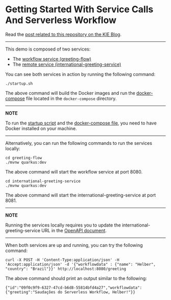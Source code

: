 # Getting Started With Service Calls And Serverless Workflow

Read the [post related to this repository on the KIE Blog](https://blog.kie.org/2022/05/getting-started-with-service-calls-and-serverless-workflow.html).

----

This demo is composed of two services:
- The [workflow service (greeting-flow)](greeting-flow)
- The [remote service (international-greeting-service)](international-greeting-service)

You can see both services in action by running the following command:

```shell
./startup.sh
```

The above command will build the Docker images and run the [docker-compose](docker-compose/docker-compose.yml) file
located in the `docker-compose` directory.

---
**NOTE**

To run the [startup script](startup.sh) and the [docker-compose file](docker-compose/docker-compose.yml), you need to 
have Docker installed on your machine.

---

Alternatively, you can run the following commands to run the services locally:

```shell
cd greeting-flow
./mvnw quarkus:dev
```

The above command will start the workflow service at port 8080.

```shell
cd international-greeting-service
./mvnw quarkus:dev
```

The above command will start the international-greeting-service at port 8081.

---
**NOTE**

Running the services locally requires you to update the international-greeting-service URL
in the [OpenAPI document](greeting-flow/src/main/resources/openapi.yml).

---

When both services are up and running, you can try the following command:

```shell
curl -X POST -H 'Content-Type:application/json' -H 'Accept:application/json' -d '{"workflowdata" : {"name": "Helber", "country": "Brazil"}}' http://localhost:8080/greeting
```

The above command should print an output similar to the following:

```shell
{"id":"09f0c9f9-6327-47cd-b6d8-55814bfd4a27","workflowdata":{"greeting":"Saudações do Serverless Workflow, Helber!"}}
```